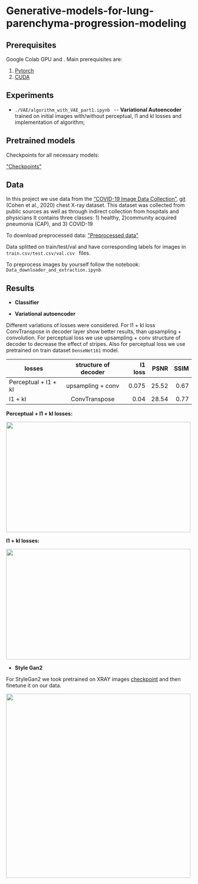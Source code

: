 # Generative-models-for-lung-parenchyma-progression-modeling


## Prerequisites

Google Colab GPU and .
Main prerequisites are:

1. [Pytorch](https://pytorch.org/)
2. [CUDA](https://developer.nvidia.com/cuda-downloads)

## Experiments

- ```./VAE/algorithm_with_VAE_part1.ipynb ``` -- __Variational Autoencoder__ trained on initial images with/without perceptual, l1 and kl losses and implementation of algorithm;


## Pretrained models

Checkpoints for all necessary models: 

["Checkpoints"](https://drive.google.com/drive/u/1/folders/1o8Gr2bwNK_TzF5MxUdKNjj2Wb8RiveL0)

## Data

In this project we use  data from the [“COVID-19 Image Data Collection”](https://arxiv.org/abs/2003.11597), [git](https://github.com/ieee8023/covid-chestxray-dataset) (Cohen et al., 2020) chest X-ray dataset. This dataset was collected from public sources as well as through indirect collection from hospitals and physicians It contains three classes: 1) healthy, 2)community acquired pneumonia (CAP), and 3) COVID-19 

To download preprocessed data: ["Preprocessed data"](https://drive.google.com/drive/u/1/folders/1eWKsLpFsz4F57q4VNZmiBL2ap1e0k6Um)

Data splitted on train/test/val and have corresponding labels for images in ```train.csv/test.csv/val.csv ``` files.

To preprocess images by yourself follow the notebook:
```Data_downloader_and_extraction.ipynb ``` 

## Results

- __Classifier__ 




- __Variational autoencoder__ 

Different variations of losses were considered. For l1 + kl loss ConvTranspose in decoder layer show better results, than upsampling + convolution.
For perceptual loss we use upsampling + conv structure of decoder to decrease the effect of stripes. Also for perceptual loss we use pretrained on train dataset ```DenseNet161``` model.

|losses | structure of decoder | l1 loss | PSNR| SSIM|
|----------------|:---------:|----------------:|--------------:|-----------:|
| Perceptual + l1 + kl| upsampling + conv| 0.075|25.52|0.67|
|l1 + kl| ConvTranspose |0.04 |28.54|0.77|

__Perceptual + l1 + kl losses:__

<img src="https://github.com/koava36/Generative-models-for-lung-parenchyma-progression-modeling/blob/main/imgs/perceptual_vae.png" alt="" width="500" height="300">

__l1 + kl losses:__

<img src="https://github.com/koava36/Generative-models-for-lung-parenchyma-progression-modeling/blob/main/imgs/vae_reconstructed.png" alt="" width="500" height="300">



- __Style Gan2__

For StyleGan2 we took pretrained on XRAY images [checkpoint](https://drive.google.com/file/d/1Wmi7qZ-ngX0clvHmgS-j2-FNIMZCWziK/view) and then finetune it on our data.

<img src="https://github.com/koava36/Generative-models-for-lung-parenchyma-progression-modeling/blob/main/imgs/style_gan_generated.png" alt="" width="500" height="500">



<!-- 
<!-- Build LR classifier both on initial data and obtained after encoder bottleneck vectors for gender and age labels.

| Label| Initial vectors | Bottlenck vectors |
|----------------|:---------:|----------------:|
| Gender | 0.919 | 0.856 |
| Age| 0.47 | 0.465 | -->
 





